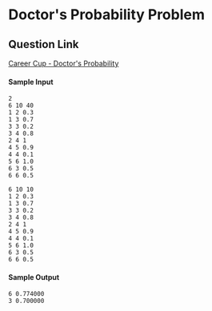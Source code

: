 # Doctor's Probability Problem

## Question Link

[Career Cup - Doctor's Probability](www.careercup.com/question?id=5762787884662784)

#### Sample Input

```
2
6 10 40
1 2 0.3
1 3 0.7
3 3 0.2
3 4 0.8
2 4 1
4 5 0.9
4 4 0.1
5 6 1.0
6 3 0.5
6 6 0.5

6 10 10
1 2 0.3
1 3 0.7
3 3 0.2
3 4 0.8
2 4 1
4 5 0.9
4 4 0.1
5 6 1.0
6 3 0.5
6 6 0.5
```

#### Sample Output

```
6 0.774000
3 0.700000
```
